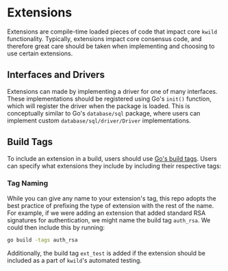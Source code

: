 # Extensions

Extensions are compile-time loaded pieces of code that impact core `kwild` functionality. Typically, extensions impact core consensus code, and therefore great care should be taken when implementing and choosing to use certain extensions.

## Interfaces and Drivers

Extensions can made by implementing a driver for one of many interfaces. These implementations should be registered using Go's `init()` function, which will register the driver when the package is loaded.  This is conceptually similar to Go's `database/sql` package, where users can implement custom `database/sql/driver/Driver` implementations.

## Build Tags

To include an extension in a build, users should use [Go's build tags](<https://www.digitalocean.com/community/tutorials/customizing-go-binaries-with-build-tags>). Users can specify what extensions they include by including their respective tags:

### Tag Naming

While you can give any name to your extension's tag, this repo adopts the best practice of prefixing the type of extension with the rest of the name. For example, if we were adding an extension that added standard RSA signatures for authentication, we might name the build tag `auth_rsa`.  We could then include this by running:

```bash
go build -tags auth_rsa
```

Additionally, the build tag `ext_test` is added if the extension should be included as a part of `kwild`'s automated testing.
